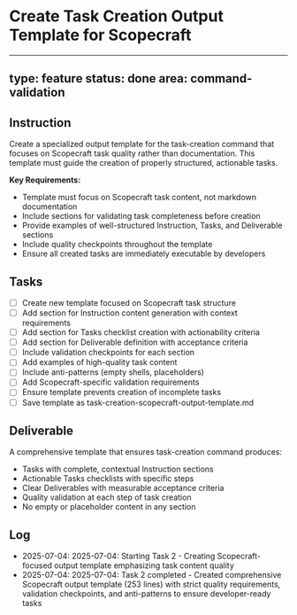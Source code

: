 # Create Task Creation Output Template for Scopecraft

---
type: feature
status: done
area: command-validation
---


## Instruction
Create a specialized output template for the task-creation command that focuses on Scopecraft task quality rather than documentation. This template must guide the creation of properly structured, actionable tasks.

**Key Requirements:**
- Template must focus on Scopecraft task content, not markdown documentation
- Include sections for validating task completeness before creation
- Provide examples of well-structured Instruction, Tasks, and Deliverable sections
- Include quality checkpoints throughout the template
- Ensure all created tasks are immediately executable by developers

## Tasks
- [ ] Create new template focused on Scopecraft task structure
- [ ] Add section for Instruction content generation with context requirements
- [ ] Add section for Tasks checklist creation with actionability criteria
- [ ] Add section for Deliverable definition with acceptance criteria
- [ ] Include validation checkpoints for each section
- [ ] Add examples of high-quality task content
- [ ] Include anti-patterns (empty shells, placeholders)
- [ ] Add Scopecraft-specific validation requirements
- [ ] Ensure template prevents creation of incomplete tasks
- [ ] Save template as task-creation-scopecraft-output-template.md

## Deliverable
A comprehensive template that ensures task-creation command produces:
- Tasks with complete, contextual Instruction sections
- Actionable Tasks checklists with specific steps
- Clear Deliverables with measurable acceptance criteria
- Quality validation at each step of task creation
- No empty or placeholder content in any section

## Log
- 2025-07-04: 2025-07-04: Starting Task 2 - Creating Scopecraft-focused output template emphasizing task content quality
- 2025-07-04: 2025-07-04: Task 2 completed - Created comprehensive Scopecraft output template (253 lines) with strict quality requirements, validation checkpoints, and anti-patterns to ensure developer-ready tasks
